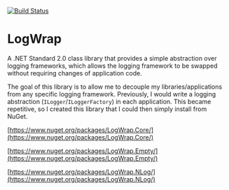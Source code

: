 [![Build Status](https://travis-ci.org/lloydjatkinson/log-wrap.svg?branch=master)](https://travis-ci.org/lloydjatkinson/log-wrap)

# LogWrap #

A .NET Standard 2.0 class library that provides a simple abstraction over logging frameworks, which allows the logging framework to be swapped without requiring changes of application code.

The goal of this library is to allow me to decouple my libraries/applications from any specific logging framework. Previously, I would write a logging abstraction (`ILogger`/`ILoggerFactory`) in each application. This became repetitive, so I created this library that I could then simply install from NuGet.

[https://www.nuget.org/packages/LogWrap.Core/](https://www.nuget.org/packages/LogWrap.Core/)

[https://www.nuget.org/packages/LogWrap.Empty/](https://www.nuget.org/packages/LogWrap.Empty/)

[https://www.nuget.org/packages/LogWrap.NLog/](https://www.nuget.org/packages/LogWrap.NLog/)
